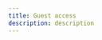 ```yaml
---
title: Guest access
description: description
---
```


<inline-fragment platform="ios" src="~/sdk/auth/fragments/ios/guest-access.md"></inline-fragment>
<inline-fragment platform="android" src="~/sdk/auth/fragments/android/guest-access.md"></inline-fragment>
